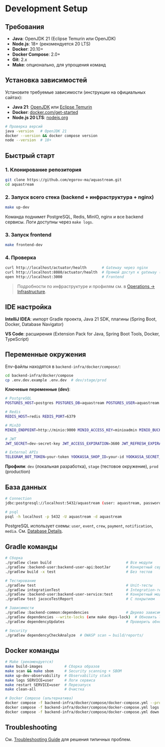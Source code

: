 # Development Setup

## Требования

- **Java**: OpenJDK 21 (Eclipse Temurin или OpenJDK)
- **Node.js**: 18+ (рекомендуется 20 LTS)
- **Docker**: 20.10+
- **Docker Compose**: 2.0+
- **Git**: 2.x
- **Make**: опционально, для упрощения команд

## Установка зависимостей

Установите требуемые зависимости (инструкции на официальных сайтах):
- **Java 21**: [OpenJDK](https://openjdk.org/) или [Eclipse Temurin](https://adoptium.net/)
- **Docker**: [docker.com/get-started](https://www.docker.com/get-started)
- **Node.js 20 LTS**: [nodejs.org](https://nodejs.org/)

```bash
# Проверка версий
java -version   # OpenJDK 21
docker --version && docker compose version
node --version  # 18+
```

## Быстрый старт

### 1. Клонирование репозитория

```bash
git clone https://github.com/egorov-ma/aquastream.git
cd aquastream
```

### 2. Запуск всего стека (backend + инфраструктура + nginx)

```bash
make up-dev
```

Команда поднимет PostgreSQL, Redis, MinIO, nginx и все backend сервисы. Логи доступны через `make logs`.

### 3. Запуск frontend

```bash
make frontend-dev
```

### 4. Проверка

```bash
curl http://localhost/actuator/health       # Gateway через nginx
curl http://localhost:8080/actuator/health  # Прямой доступ к gateway (без nginx)
open http://localhost:3000                  # Frontend
```

> Подробности по инфраструктуре и профилям см. в [Operations → Infrastructure](../operations/infrastructure.md).

## IDE настройка

**IntelliJ IDEA**: импорт Gradle проекта, Java 21 SDK, плагины (Spring Boot, Docker, Database Navigator)

**VS Code**: расширения (Extension Pack for Java, Spring Boot Tools, Docker, TypeScript)

## Переменные окружения

Env-файлы находятся в `backend-infra/docker/compose/`:

```bash
cd backend-infra/docker/compose
cp .env.dev.example .env.dev  # dev/stage/prod
```

**Ключевые переменные (dev)**:
```bash
# PostgreSQL
POSTGRES_HOST=postgres POSTGRES_DB=aquastream POSTGRES_USER=aquastream POSTGRES_PASSWORD=password123

# Redis
REDIS_HOST=redis REDIS_PORT=6379

# MinIO
MINIO_ENDPOINT=http://minio:9000 MINIO_ACCESS_KEY=minioadmin MINIO_BUCKET=aquastream

# JWT
JWT_SECRET=dev-secret-key JWT_ACCESS_EXPIRATION=3600 JWT_REFRESH_EXPIRATION=2592000

# External APIs
TELEGRAM_BOT_TOKEN=your-token YOOKASSA_SHOP_ID=your-id YOOKASSA_SECRET_KEY=your-key
```

**Профили**: `dev` (локальная разработка), `stage` (тестовое окружение), `prod` (production)

## База данных

```bash
# Connection
jdbc:postgresql://localhost:5432/aquastream (user: aquastream, password: password123)

# psql
psql -h localhost -p 5432 -U aquastream -d aquastream
```

PostgreSQL использует схемы: `user`, `event`, `crew`, `payment`, `notification`, `media`. См. [Database Details](../backend/database.md).

## Gradle команды

```bash
# Сборка
./gradlew clean build                                  # Все модули
./gradlew :backend-user:backend-user-api:bootJar       # Конкретный сервис
./gradlew build -x test                                # Без тестов

# Тестирование
./gradlew test                                         # Unit-тесты
./gradlew integrationTest                              # Integration-тесты
./gradlew :backend-user:backend-user-service:test      # Конкретный модуль
./gradlew test jacocoTestReport                        # С покрытием

# Зависимости
./gradlew :backend-common:dependencies                 # Дерево зависимостей
./gradlew dependencies --write-locks (или make deps-lock)  # Обновить locks
./gradlew dependencyUpdates                            # Проверить обновления

# Security
./gradlew dependencyCheckAnalyze  # OWASP scan → build/reports/
```

## Docker команды

```bash
# Make (рекомендуется)
make build-images          # Сборка образов
make scan && make sbom     # Security scanning + SBOM
make up-dev-observability  # Observability stack
make logs SERVICE=user     # Логи сервиса
make restart SERVICE=user  # Перезапуск
make clean-all             # Очистка

# Docker Compose (альтернатива)
docker compose -f backend-infra/docker/compose/docker-compose.yml --profile dev up -d  # Запуск
docker compose -f backend-infra/docker/compose/docker-compose.yml logs -f              # Логи
docker compose -f backend-infra/docker/compose/docker-compose.yml down                 # Остановка
```

## Troubleshooting

См. [Troubleshooting Guide](troubleshooting.md) для решения типичных проблем.
